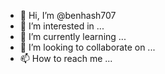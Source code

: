 - 👋 Hi, I’m @benhash707
- 👀 I’m interested in ...
- 🌱 I’m currently learning ...
- 💞️ I’m looking to collaborate on ...
- 📫 How to reach me ...

<!---
benhash707/benhash707 is a ✨

 special 
✨ repository because its `README.md` (this file) appears on your GitHub profile.
You can click the Preview link to take a look at your changes.
--->
